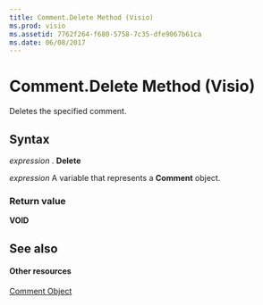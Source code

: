 ```yaml
---
title: Comment.Delete Method (Visio)
ms.prod: visio
ms.assetid: 7762f264-f680-5758-7c35-dfe9067b61ca
ms.date: 06/08/2017
---
```



# Comment.Delete Method (Visio)

Deletes the specified comment.


## Syntax

 _expression_ . **Delete**

 _expression_ A variable that represents a **Comment** object.


### Return value

 **VOID**


## See also


#### Other resources


[Comment Object](Visio.comment.md)

